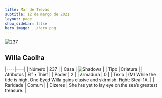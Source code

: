 ```yaml
---
title: Mar de Trevas
subtitle: 12 de março de 2021
layout: page
show_sidebar: false
hero_image: ../hero.png
---
```


![237](https://cdn.keyforgegame.com/media/card_front/pt/496_237_F52C74QW23R_pt.png)

## Willa Caolha

|----|----|
| Número | 237 |
| Casa | ![Shadows](https://archonarcana.com/images/thumb/e/ee/Shadows.png/22px-Shadows.png "Sombras") |
| Tipo | Criatura |
| Atributos | Elf • Thief |
| Poder | 2 |
| Armadura | 0 |
| Texto | (M) While the tide is high, One-Eyed Willa gains elusive and skirmish.  Fight: Steal 1A. |
| Raridade | Comum |
| Dizeres | She has yet to lay eye on the sea’s greatest treasure. |
